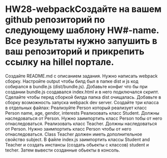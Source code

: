 # HW28-webpackСоздайте на вашем github репозиторий по следующему шаблону HW#-name. Все результаты нужно запушить в ваш репозиторий и прикрепить ссылку на hillel портале.
Создайте README.md с описанием задания.
Нужно написать webpack сборку. Настройте output чтобы билд был в папке dist и js код собирался в bundle.js (dist/bundle.js).
Добавьте конфиг что бы при создании bundle.js создавался index.html и в него подключался скрипт.
Сделайте чтобы перед сборкой билда папка dist очищалась. 
Добавьте в сборку возможность запуска webpack dev server.
Создайте три класса в отдельных файлах:
 Реализуйте Person который реализует класс Person
name, age, gendor, interests
Реализовать класс Student. Должны наследоваться от Person. Нужно заимпортить класс Person тобы от него отнаследоваться.
Реализовать класс Teacher. Должны наследоваться от Person. Нужно заимпортить класс Person чтобы от него отнаследоваться.
Class Teacher должен иметь дополнительное свойство subject.
В файле index.js заимпортить классы Student and Teacher и создать инстансы (создать обьекты с классов) student и techer. Затем вывести созданные обьекты в консоль.
